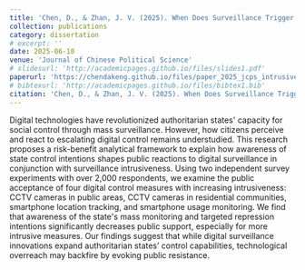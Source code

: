 ```yaml
---
title: 'Chen, D., & Zhan, J. V. (2025). When Does Surveillance Trigger Resistance? Public Response to Escalating Digital Control in China.'
collection: publications
category: dissertation
# excerpt: ''
date: 2025-06-10
venue: 'Journal of Chinese Political Science'
# slidesurl: 'http://academicpages.github.io/files/slides1.pdf'
paperurl: 'https://chendakeng.github.io/files/paper_2025_jcps_intrusivenss.pdf'
# bibtexurl: 'http://academicpages.github.io/files/bibtex1.bib'
citation: 'Chen, D., & Zhan, J. V. (2025). When Does Surveillance Trigger Resistance? Public Response to Escalating Digital Control in China. Journal of Chinese Political Science, 1–28. https://doi.org/10.1007/s11366-025-09918-5'
---
```


Digital technologies have revolutionized authoritarian states' capacity for social control through mass surveillance. However, how citizens perceive and react to escalating digital control remains understudied. This research proposes a risk-benefit analytical framework to explain how awareness of state control intentions shapes public reactions to digital surveillance in conjunction with surveillance intrusiveness. Using two independent survey experiments with over 2,000 respondents, we examine the public acceptance of four digital control measures with increasing intrusiveness: CCTV cameras in public areas, CCTV cameras in residential communities, smartphone location tracking, and smartphone usage monitoring. We find that awareness of the state's mass monitoring and targeted repression intentions significantly decreases public support, especially for more intrusive measures. Our findings suggest that while digital surveillance innovations expand authoritarian states’ control capabilities, technological overreach may backfire by evoking public resistance.
